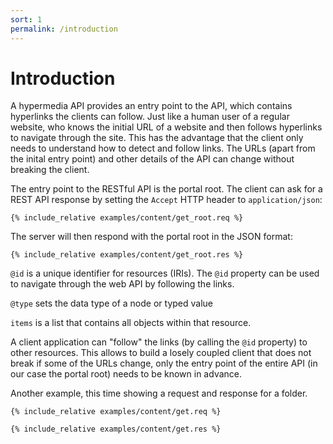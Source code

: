 ```yaml
---
sort: 1
permalink: /introduction
---
```


# Introduction

A hypermedia API provides an entry point to the API, which contains hyperlinks the clients can follow. Just like a human user of a regular website, who knows the initial URL of a website and then follows hyperlinks to navigate through the site. This has the advantage that the client only needs to understand how to detect and follow links. The URLs (apart from the inital entry point) and other details of the API can change without breaking the client.

The entry point to the RESTful API is the portal root. The client can ask for a REST API response by setting the `Accept` HTTP header to `application/json`:

```
{% include_relative examples/content/get_root.req %}
```

The server will then respond with the portal root in the JSON format:

```
{% include_relative examples/content/get_root.res %}
```

`@id` is a unique identifier for resources (IRIs). The `@id` property can be used to navigate through the web API by following the links.

`@type` sets the data type of a node or typed value

`items` is a list that contains all objects within that resource.

A client application can "follow" the links (by calling the `@id` property) to other resources. This allows to build a losely coupled client that does not break if some of the URLs change, only the entry point of the entire API (in our case the portal root) needs to be known in advance.

Another example, this time showing a request and response for a folder.

```
{% include_relative examples/content/get.req %}
```

```
{% include_relative examples/content/get.res %}
```
